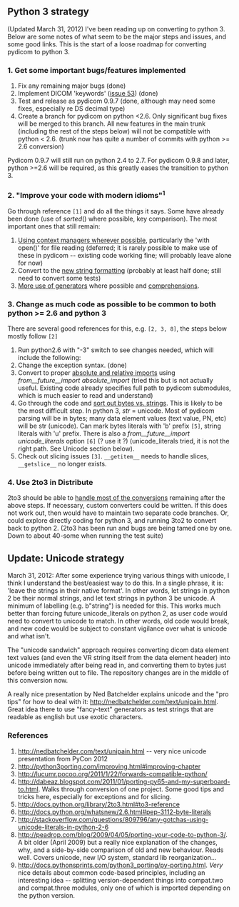 ## Python 3 strategy ##

(Updated March 31, 2012)
I've been reading up on converting to python 3. Below are some notes of what seem to be the major steps and issues, and some good links. This is the start of a loose roadmap for converting pydicom to python 3.

### 1. Get some important bugs/features implemented ###
  1. Fix any remaining major bugs (done)
  1. Implement DICOM 'keywords' ([issue 53](https://code.google.com/p/pydicom/issues/detail?id=53)) (done)
  1. Test and release as pydicom 0.9.7 (done, although may need some fixes, especially re DS decimal type)
  1. Create a branch for pydicom on python <2.6. Only significant bug fixes will be merged to this branch. All new features in the main trunk (including the rest of the steps below) will not be compatible with python < 2.6. (trunk now has quite a number of commits with python >= 2.6 conversion)

Pydicom 0.9.7 will still run on python 2.4 to 2.7. For pydicom 0.9.8 and later, python >=2.6 will be required, as this greatly eases the transition to python 3.

### 2. "Improve your code with modern idioms"<sup>1</sup> ###

Go through reference `[1]` and do all the things it says. Some have already been done (use of _sorted_() where possible, key comparison). The most important ones that still remain:
  1. [Using context managers wherever possible](http://python3porting.com/improving.html#coding-with-context-managers), particularly the 'with open()' for file reading (deferred; it is rarely possible to make use of these in pydicom -- existing code working fine; will probably leave alone for now)
  1. Convert to the [new string formatting](http://python3porting.com/improving.html#advanced-string-formatting) (probably at least half done; still need to convert some tests)
  1. [More use of generators](http://python3porting.com/improving.html#yield-to-the-generators) where possible and [comprehensions](http://python3porting.com/improving.html#more-comprehensions).

### 3. Change as much code as possible to be common to both python >= 2.6 and python 3 ###

There are several good references for this, e.g. `[2, 3, 8]`, the steps below mostly follow `[2]`
  1. Run python2.6 with "-3" switch to see changes needed, which will include the following:
  1. Change the exception syntax.  (done)
  1. Convert to proper [absolute and relative imports](http://docs.python.org/whatsnew/2.5.html#pep-328) using _from__future__import absolute\_import_ (tried this but is not actually useful. Existing code already specifies full path to pydicom submodules, which is much easier to read and understand)
  1. Go through the code and [sort out bytes vs. strings](http://python3porting.com/preparing.html#separate-binary-data-and-strings). This is likely to be the most difficult step. In python 3, _str_ = unicode. Most of pydicom parsing will be in bytes; many data element values (text value, PN, etc) will be str (unicode). Can mark bytes literals with 'b' prefix `[5]`, string literals with 'u' prefix. There is also a _from__future__import unicode\_literals_ option `[6]` (? use it ?) (unicode\_literals tried, it is not the right path. See Unicode section below).
  1. Check out slicing issues `[3]`. `__getitem__` needs to handle slices, `__getslice__` no longer exists.

### 4. Use 2to3 in Distribute ###

2to3 should be able to [handle most of the conversions](http://lucumr.pocoo.org/2010/2/11/porting-to-python-3-a-guide#to3-through-distribute) remaining after the above steps. If necessary, custom converters could be written. If this does not work out, then would have to maintain two separate code branches. Or, could explore directly coding for python 3, and running 3to2 to convert back to python 2.
(2to3 has been run and bugs are being tamed one by one. Down to about 40-some when running the test suite)

## Update: Unicode strategy ##
March 31, 2012: After some experience trying various things with unicode, I think I understand the best/easiest way to do this. In a single phrase, it is: 'leave the strings in their native format'. In other words, let strings in python 2 be their normal strings, and let text strings in python 3 be unicode. A minimum of labelling (e.g. b"string") is needed for this. This works much better than forcing future unicode\_literals on python 2, as user code would need to convert to unicode to match. In other words, old code would break, and new code would be subject to constant vigilance over what is unicode and what isn't.

The "unicode sandwich" approach requires converting dicom data element text values (and even the VR string itself from the data element header) into unicode immediately after being read in, and converting them to bytes just before being written out to file. The repository changes are in the middle of this conversion now.

A really nice presentation by Ned Batchelder explains unicode and the "pro tips" for how to deal with it: http://nedbatchelder.com/text/unipain.html. Great idea there to use "fancy-text" generators as test strings that are readable as english but use exotic characters.


### References ###
  1. http://nedbatchelder.com/text/unipain.html  -- very nice unicode presentation from PyCon 2012
  1. http://python3porting.com/improving.html#improving-chapter
  1. http://lucumr.pocoo.org/2011/1/22/forwards-compatible-python/
  1. http://dabeaz.blogspot.com/2011/01/porting-py65-and-my-superboard-to.html. Walks through conversion of one project. Some good tips and tricks here, especially for exceptions and for slicing.
  1. http://docs.python.org/library/2to3.html#to3-reference
  1. http://docs.python.org/whatsnew/2.6.html#pep-3112-byte-literals
  1. http://stackoverflow.com/questions/809796/any-gotchas-using-unicode-literals-in-python-2-6
  1. http://peadrop.com/blog/2009/04/05/porting-your-code-to-python-3/. A bit older (April 2009) but a really nice explanation of the changes, why, and a side-by-side comparison of old and new behaviour. Reads well. Covers unicode, new I/O system, standard lib reorganization…
  1. http://docs.pythonsprints.com/python3_porting/py-porting.html.  _Very_ nice details about common code-based principles, including an interesting idea -- splitting version-dependent things into compat.two and compat.three modules, only one of which is imported depending on the python version.